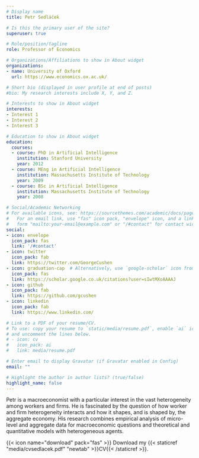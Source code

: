 ```yaml
---
# Display name
title: Petr Sedláček

# Is this the primary user of the site?
superuser: true

# Role/position/tagline
role: Professor of Economics

# Organizations/Affiliations to show in About widget
organizations:
- name: University of Oxford
  url: https://www.economics.ox.ac.uk/

# Short bio (displayed in user profile at end of posts)
#bio: My research interests include X, Y, and Z.

# Interests to show in About widget
interests:
- Interest 1
- Interest 2
- Interest 3

# Education to show in About widget
education:
  courses:
  - course: PhD in Artificial Intelligence
    institution: Stanford University
    year: 2012
  - course: MEng in Artificial Intelligence
    institution: Massachusetts Institute of Technology
    year: 2009
  - course: BSc in Artificial Intelligence
    institution: Massachusetts Institute of Technology
    year: 2008

# Social/Academic Networking
# For available icons, see: https://sourcethemes.com/academic/docs/page-builder/#icons
#   For an email link, use "fas" icon pack, "envelope" icon, and a link in the
#   form "mailto:your-email@example.com" or "/#contact" for contact widget.
social:
- icon: envelope
  icon_pack: fas
  link: '/#contact'
- icon: twitter
  icon_pack: fab
  link: https://twitter.com/GeorgeCushen
- icon: graduation-cap  # Alternatively, use `google-scholar` icon from `ai` icon pack
  icon_pack: fas
  link: https://scholar.google.co.uk/citations?user=sIwtMXoAAAAJ
- icon: github
  icon_pack: fab
  link: https://github.com/gcushen
- icon: linkedin
  icon_pack: fab
  link: https://www.linkedin.com/

# Link to a PDF of your resume/CV.
# To use: copy your resume to `static/media/resume.pdf`, enable `ai` icons in `params.toml`,
# and uncomment the lines below.
# - icon: cv
#   icon_pack: ai
#   link: media/resume.pdf

# Enter email to display Gravatar (if Gravatar enabled in Config)
email: ""

# Highlight the author in author lists? (true/false)
highlight_name: false
---
```


Petr is a macroeconomist with a particular interest in the vast heterogeneity among workers and firms. He is fascinated by the question of how worker and firm heterogeneity interacts and how it shapes, and is shaped by, the aggregate economy. His research combines empirical analysis of micro-level and aggregate data for macroeconomic questions and theoretical and quantitative models with heterogeneous agents.

{{< icon name="download" pack="fas" >}} Download my {{< staticref "media/cvsedlacek.pdf" "newtab" >}}CV{{< /staticref >}}.
